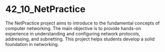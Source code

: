# 42_10_NetPractice
The NetPractice project aims to introduce to the fundamental concepts of computer networking. The main objective is to provide hands-on experience in understanding and configuring network protocols, addressing, and subnetting. This project helps students develop a solid foundation in networking.
